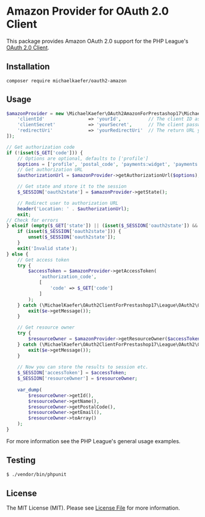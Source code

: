 # Amazon Provider for OAuth 2.0 Client

This package provides Amazon OAuth 2.0 support for the PHP League's [OAuth 2.0 Client](https://github.com/thephpleague/oauth2-client).

## Installation

```
composer require michaelkaefer/oauth2-amazon
```

## Usage

```php
$amazonProvider = new \MichaelKaefer\OAuth2AmazonForPrestashop17\MichaelKaefer\OAuth2\Client\Provider\Amazon([
    'clientId'                => 'yourId',          // The client ID assigned to you by Amazon
    'clientSecret'            => 'yourSecret',      // The client password assigned to you by Amazon
    'redirectUri'             => 'yourRedirectUri'  // The return URL you specified for your app on Amazon
]);

// Get authorization code
if (!isset($_GET['code'])) {
    // Options are optional, defaults to ['profile']
    $options = ['profile', 'postal_code', 'payments:widget', 'payments:shipping_address', 'payments:billing_address'];
    // Get authorization URL
    $authorizationUrl = $amazonProvider->getAuthorizationUrl($options);

    // Get state and store it to the session
    $_SESSION['oauth2state'] = $amazonProvider->getState();

    // Redirect user to authorization URL
    header('Location: ' . $authorizationUrl);
    exit;
// Check for errors
} elseif (empty($_GET['state']) || (isset($_SESSION['oauth2state']) && $_GET['state'] !== $_SESSION['oauth2state'])) {
    if (isset($_SESSION['oauth2state'])) {
        unset($_SESSION['oauth2state']);
    }
    exit('Invalid state');
} else {
    // Get access token
    try {
        $accessToken = $amazonProvider->getAccessToken(
            'authorization_code',
            [
                'code' => $_GET['code']
            ]
        );
    } catch (\MichaelKaefer\OAuth2ClientForPrestashop17\League\OAuth2\Client\Provider\Exception\IdentityProviderException $e) {
        exit($e->getMessage());
    }

    // Get resource owner
    try {
        $resourceOwner = $amazonProvider->getResourceOwner($accessToken);
    } catch (\MichaelKaefer\OAuth2ClientForPrestashop17\League\OAuth2\Client\Provider\Exception\IdentityProviderException $e) {
        exit($e->getMessage());
    }
        
    // Now you can store the results to session etc.
    $_SESSION['accessToken'] = $accessToken;
    $_SESSION['resourceOwner'] = $resourceOwner;
    
    var_dump(
        $resourceOwner->getId(),
        $resourceOwner->getName(),
        $resourceOwner->getPostalCode(),
        $resourceOwner->getEmail(),
        $resourceOwner->toArray()
    );
}
```

For more information see the PHP League's general usage examples.

## Testing

``` bash
$ ./vendor/bin/phpunit
```

## License

The MIT License (MIT). Please see [License File](https://github.com/michaelKaefer/oauth2-amazon/blob/master/LICENSE) for more information.

